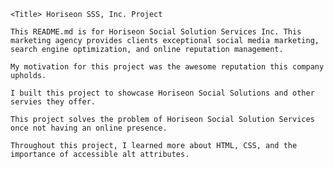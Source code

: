     <Title> Horiseon SSS, Inc. Project
    
    This README.md is for Horiseon Social Solution Services Inc. This marketing agency provides clients exceptional social media marketing, search engine optimization, and online reputation management.
    
    My motivation for this project was the awesome reputation this company upholds.
    
    I built this project to showcase Horiseon Social Solutions and other servies they offer. 
  
    This project solves the problem of Horiseon Social Solution Services once not having an online presence. 
    
    Throughout this project, I learned more about HTML, CSS, and the importance of accessible alt attributes.
